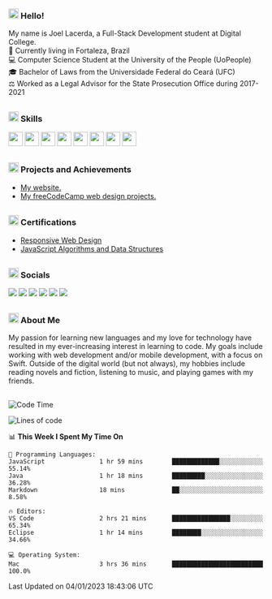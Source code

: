 ### <img src="https://media2.giphy.com/media/QssGEmpkyEOhBCb7e1/giphy.gif?cid=ecf05e47a0n3gi1bfqntqmob8g9aid1oyj2wr3ds3mg700bl&rid=giphy.gif" width='20px' height='20px'> Hello!

My name is Joel Lacerda, a Full-Stack Development student at Digital College.\
📍 Currently living in Fortaleza, Brazil\
💻 Computer Science Student at the University of the People (UoPeople)\
🎓 Bachelor of Laws from the Universidade Federal do Ceará (UFC)\
⚖️ Worked as a Legal Advisor for the State Prosecution Office during 2017-2021

##

### <img src="https://media2.giphy.com/media/QssGEmpkyEOhBCb7e1/giphy.gif?cid=ecf05e47a0n3gi1bfqntqmob8g9aid1oyj2wr3ds3mg700bl&rid=giphy.gif" width='20px' height='20px'> Skills
<div>
<p align="left">
<a href="https://github.com/joellacerda"><img src="https://img.shields.io/badge/HTML5-E34F26?style=for-the-badge&logo=html5&logoColor=white" height="28"/></a>
<a href="https://github.com/joellacerda"><img src="https://img.shields.io/badge/CSS3-1572B6?style=for-the-badge&logo=css3&logoColor=white" height="28"/></a>
<a href="https://github.com/joellacerda"><img src="https://img.shields.io/badge/Bootstrap-563D7C?style=for-the-badge&logo=bootstrap&logoColor=white" height="28"/></a>
<a href="https://github.com/joellacerda"><img src="https://img.shields.io/badge/JavaScript-F7DF1E?style=for-the-badge&logo=javascript&logoColor=black" height="28"/></a>
<a href="https://github.com/joellacerda"><img src="https://img.shields.io/badge/Swift-FA7343?style=for-the-badge&logo=swift&logoColor=white" height="28"/></a>
<a href="https://github.com/joellacerda"><img src="https://img.shields.io/badge/Python-3776AB?style=for-the-badge&logo=python&logoColor=white" height="28"/></a>
<a href="https://github.com/joellacerda"><img src="https://img.shields.io/badge/Java-ED8B00?style=for-the-badge&logo=java&logoColor=black" height="28"/></a>
<a href="https://github.com/joellacerda"><img src="https://img.shields.io/badge/Markdown-000000?style=for-the-badge&logo=markdown&logoColor=white" height="28"/></a>
</p>
</div>

##

### <img src="https://media2.giphy.com/media/QssGEmpkyEOhBCb7e1/giphy.gif?cid=ecf05e47a0n3gi1bfqntqmob8g9aid1oyj2wr3ds3mg700bl&rid=giphy.gif" width='20px' height='20px'> Projects and Achievements

- <a href="https://joellacerda.github.io/" target="_blank">My website.</a>
- <a href="https://joellacerda.github.io/freeCodeCamp/" target="_blank">My freeCodeCamp web design projects.</a>

##

### <img src="https://media2.giphy.com/media/QssGEmpkyEOhBCb7e1/giphy.gif?cid=ecf05e47a0n3gi1bfqntqmob8g9aid1oyj2wr3ds3mg700bl&rid=giphy.gif" width='20px' height='20px'> Certifications

- <a href="https://www.freecodecamp.org/certification/joellacerda/responsive-web-design">Responsive Web Design</a>
- <a href="https://www.freecodecamp.org/certification/joellacerda/javascript-algorithms-and-data-structures">JavaScript Algorithms and Data Structures</a>

##

### <img src="https://media2.giphy.com/media/QssGEmpkyEOhBCb7e1/giphy.gif?cid=ecf05e47a0n3gi1bfqntqmob8g9aid1oyj2wr3ds3mg700bl&rid=giphy.gif" width='20px' height='20px'> Socials

<a href="mailto:joellacerdaol@gmail.com"><img src="https://img.shields.io/badge/Gmail-D14836?style=for-the-badge&logo=gmail&logoColor=white"></a>
<a href="https://instagram.com/joellacerda"><img src="https://img.shields.io/badge/-Instagram-%23E4405F?style=for-the-badge&logo=instagram&logoColor=white"></a>
<a href="https://discordapp.com/users/299958466322104322"><img src="https://img.shields.io/badge/Discord-7289DA?style=for-the-badge&logo=discord&logoColor=white"></a>
<a href="https://www.linkedin.com/in/joellacerdaol/"><img src="https://img.shields.io/badge/-LinkedIn-%230077B5?style=for-the-badge&logo=linkedin&logoColor=white"></a>
<a href="https://www.freecodecamp.org/joellacerda"><img src="https://img.shields.io/badge/freecodecamp-27273D?style=for-the-badge&logo=freecodecamp&logoColor=white" /></a>
<a href="https://exercism.org/profiles/Jolesu"><img src="https://img.shields.io/badge/Exercism-009CAB?style=for-the-badge&logo=exercism&logoColor=white"></a>

##

### <img src="https://media2.giphy.com/media/QssGEmpkyEOhBCb7e1/giphy.gif?cid=ecf05e47a0n3gi1bfqntqmob8g9aid1oyj2wr3ds3mg700bl&rid=giphy.gif" width='20px' height='20px'> About Me

My passion for learning new languages and my love for technology have resulted in my ever-increasing interest in learning to code. My goals include working with web development and/or mobile development, with a focus on Swift. Outside of the digital world (but not always), my hobbies include reading novels and fiction, listening to music, and playing games with my friends.

##

<!--START_SECTION:waka-->
![Code Time](http://img.shields.io/badge/Code%20Time-26%20hrs%2034%20mins-blue)

![Lines of code](https://img.shields.io/badge/From%20Hello%20World%20I%27ve%20Written-22%20Thousand%20lines%20of%20code-blue)

📊 **This Week I Spent My Time On** 

```text
💬 Programming Languages: 
JavaScript               1 hr 59 mins        █████████████░░░░░░░░░░░░   55.14% 
Java                     1 hr 18 mins        █████████░░░░░░░░░░░░░░░░   36.28% 
Markdown                 18 mins             ██░░░░░░░░░░░░░░░░░░░░░░░   8.58%

🔥 Editors: 
VS Code                  2 hrs 21 mins       ████████████████░░░░░░░░░   65.34% 
Eclipse                  1 hr 14 mins        ████████░░░░░░░░░░░░░░░░░   34.66%

💻 Operating System: 
Mac                      3 hrs 36 mins       █████████████████████████   100.0%

```


 Last Updated on 04/01/2023 18:43:06 UTC
<!--END_SECTION:waka-->
